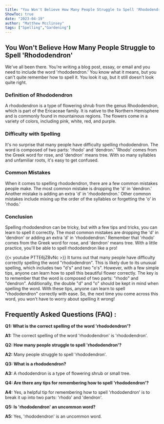 ```yaml
---
title: "You Won't Believe How Many People Struggle to Spell 'Rhododendron' - Here's the Right Way!"
ShowToc: true 
date: "2023-04-19"
author: "Matthew Mcclinsey" 
tags: ["Spelling","Gardening"]
---
```

## You Won't Believe How Many People Struggle to Spell 'Rhododendron' 

We've all been there. You're writing a blog post, essay, or email and you need to include the word 'rhododendron.' You know what it means, but you can't quite remember how to spell it. You look it up, but it still doesn't look quite right.

### Definition of Rhododendron

A rhododendron is a type of flowering shrub from the genus Rhododendron, which is part of the Ericaceae family. It is native to the Northern Hemisphere and is commonly found in mountainous regions. The flowers come in a variety of colors, including pink, white, red, and purple.

### Difficulty with Spelling

It's no surprise that many people have difficulty spelling rhododendron. The word is composed of two parts: 'rhodo' and 'dendron.' 'Rhodo' comes from the Greek word for rose, and 'dendron' means tree. With so many syllables and unfamiliar roots, it's easy to get confused.

### Common Mistakes

When it comes to spelling rhododendron, there are a few common mistakes people make. The most common mistake is dropping the 'd' in 'dendron.' Another mistake is adding an extra 'd' in 'rhododendron.' Other common mistakes include mixing up the order of the syllables or forgetting the 'o' in 'rhodo.'

### Conclusion

Spelling rhododendron can be tricky, but with a few tips and tricks, you can learn to spell it correctly. The most common mistakes are dropping the 'd' in 'dendron' or adding an extra 'd' in 'rhododendron.' Remember that 'rhodo' comes from the Greek word for rose, and 'dendron' means tree. With a little practice, you'll be able to spell rhododendron like a pro!

{{< youtube PTTE6jZBvNc >}} 
It turns out that many people have difficulty correctly spelling the word "rhododendron". This is likely due to its unusual spelling, which includes two "d's" and two "o's". However, with a few simple tips, anyone can learn how to spell this beautiful flower correctly. The key is to remember that the word is composed of two parts: "rhodo" and "dendron". Additionally, the double "d" and "o" should be kept in mind when spelling the word. With these tips, anyone can learn to spell "rhododendron" correctly with ease. So, the next time you come across this word, you won't have to worry about spelling it wrong!

## Frequently Asked Questions (FAQ) :
**Q1: What is the correct spelling of the word 'rhododendron'?**

**A1:** The correct spelling of the word 'rhododendron' is 'rhododendron'.

**Q2: How many people struggle to spell 'rhododendron'?**

**A2:** Many people struggle to spell 'rhododendron'.

**Q3: What is a rhododendron?**

**A3:** A rhododendron is a type of flowering shrub or small tree.

**Q4: Are there any tips for remembering how to spell 'rhododendron'?**

**A4:** Yes, a helpful tip for remembering how to spell 'rhododendron' is to break it up into two parts: 'rhodo' and 'dendron'.

**Q5: Is 'rhododendron' an uncommon word?**

**A5:** Yes, 'rhododendron' is an uncommon word.





